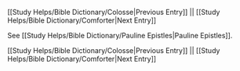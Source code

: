 [[Study Helps/Bible Dictionary/Colosse|Previous Entry]]  ||  [[Study Helps/Bible Dictionary/Comforter|Next Entry]]

 See [[Study Helps/Bible Dictionary/Pauline Epistles|Pauline Epistles]].

[[Study Helps/Bible Dictionary/Colosse|Previous Entry]]  ||  [[Study Helps/Bible Dictionary/Comforter|Next Entry]]